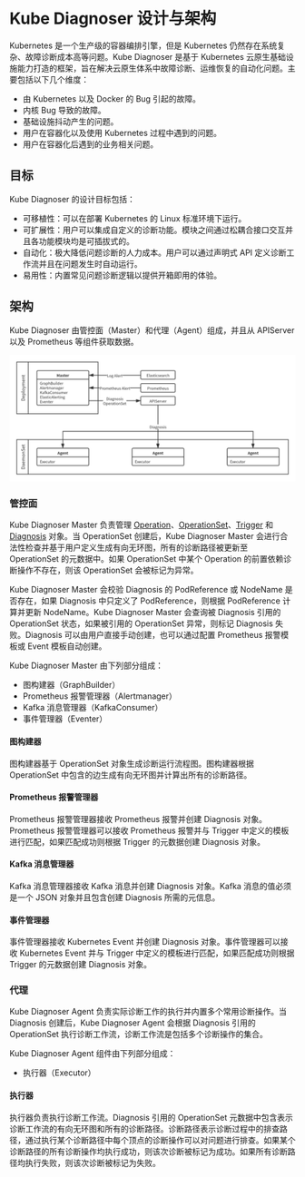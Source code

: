 # Kube Diagnoser 设计与架构

Kubernetes 是一个生产级的容器编排引擎，但是 Kubernetes 仍然存在系统复杂、故障诊断成本高等问题。Kube Diagnoser 是基于 Kubernetes 云原生基础设施能力打造的框架，旨在解决云原生体系中故障诊断、运维恢复的自动化问题。主要包括以下几个维度：

* 由 Kubernetes 以及 Docker 的 Bug 引起的故障。
* 内核 Bug 导致的故障。
* 基础设施抖动产生的问题。
* 用户在容器化以及使用 Kubernetes 过程中遇到的问题。
* 用户在容器化后遇到的业务相关问题。

## 目标

Kube Diagnoser 的设计目标包括：

* 可移植性：可以在部署 Kubernetes 的 Linux 标准环境下运行。
* 可扩展性：用户可以集成自定义的诊断功能。模块之间通过松耦合接口交互并且各功能模块均是可插拔式的。
* 自动化：极大降低问题诊断的人力成本。用户可以通过声明式 API 定义诊断工作流并且在问题发生时自动运行。
* 易用性：内置常见问题诊断逻辑以提供开箱即用的体验。

## 架构

Kube Diagnoser 由管控面（Master）和代理（Agent）组成，并且从 APIServer 以及 Prometheus 等组件获取数据。

![Architecture](../images/kube-diagnoser-architecture.png)

### 管控面

Kube Diagnoser Master 负责管理 [Operation](./graph-based-pipeline.md#operation)、[OperationSet](./graph-based-pipeline.md#operationset)、[Trigger](./graph-based-pipeline.md#trigger) 和 [Diagnosis](./diagnosis.md) 对象。当 OperationSet 创建后，Kube Diagnoser Master 会进行合法性检查并基于用户定义生成有向无环图，所有的诊断路径被更新至 OperationSet 的元数据中。如果 OperationSet 中某个 Operation 的前置依赖诊断操作不存在，则该 OperationSet 会被标记为异常。

Kube Diagnoser Master 会校验 Diagnosis 的 PodReference 或 NodeName 是否存在，如果 Diagnosis 中只定义了 PodReference，则根据 PodReference 计算并更新 NodeName。Kube Diagnoser Master 会查询被 Diagnosis 引用的 OperationSet 状态，如果被引用的 OperationSet 异常，则标记 Diagnosis 失败。Diagnosis 可以由用户直接手动创建，也可以通过配置 Prometheus 报警模板或 Event 模板自动创建。

Kube Diagnoser Master 由下列部分组成：

* 图构建器（GraphBuilder）
* Prometheus 报警管理器（Alertmanager）
* Kafka 消息管理器（KafkaConsumer）
* 事件管理器（Eventer）

#### 图构建器

图构建器基于 OperationSet 对象生成诊断运行流程图。图构建器根据 OperationSet 中包含的边生成有向无环图并计算出所有的诊断路径。

#### Prometheus 报警管理器

Prometheus 报警管理器接收 Prometheus 报警并创建 Diagnosis 对象。Prometheus 报警管理器可以接收 Prometheus 报警并与 Trigger 中定义的模板进行匹配，如果匹配成功则根据 Trigger 的元数据创建 Diagnosis 对象。

#### Kafka 消息管理器

Kafka 消息管理器接收 Kafka 消息并创建 Diagnosis 对象。Kafka 消息的值必须是一个 JSON 对象并且包含创建 Diagnosis 所需的元信息。

#### 事件管理器

事件管理器接收 Kubernetes Event 并创建 Diagnosis 对象。事件管理器可以接收 Kubernetes Event 并与 Trigger 中定义的模板进行匹配，如果匹配成功则根据 Trigger 的元数据创建 Diagnosis 对象。

### 代理

Kube Diagnoser Agent 负责实际诊断工作的执行并内置多个常用诊断操作。当 Diagnosis 创建后，Kube Diagnoser Agent 会根据 Diagnosis 引用的 OperationSet 执行诊断工作流，诊断工作流是包括多个诊断操作的集合。

Kube Diagnoser Agent 组件由下列部分组成：

* 执行器（Executor）

#### 执行器

执行器负责执行诊断工作流。Diagnosis 引用的 OperationSet 元数据中包含表示诊断工作流的有向无环图和所有的诊断路径。诊断路径表示诊断过程中的排查路径，通过执行某个诊断路径中每个顶点的诊断操作可以对问题进行排查。如果某个诊断路径的所有诊断操作均执行成功，则该次诊断被标记为成功。如果所有诊断路径均执行失败，则该次诊断被标记为失败。
